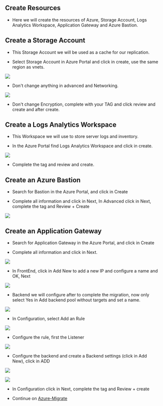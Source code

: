 ## Create Resources

* Here we will create the resources of Azure, Storage Account, Logs Analytics Workspace, Application Gateway and Azure Bastion.

## Create a Storage Account

* This Storage Account we will be used as a cache for our replication.

* Select Storage Account in Azure Portal and click in create, use the same region as vnets.

![](/Cloud/img-cloud/sto01.png)

* Don't change anything in advanced and Networking.

![](/Cloud/img-cloud/sto02.png)

* Don't change Encryption, complete with your TAG and click review and create and after create.

## Create a Logs Analytics Workspace

* This Workspace we will use to store server logs and inventory.

* In the Azure Portal find Logs Analytics Workspace and click in create.

![](/Cloud/img-cloud/logs01.png)

* Complete the tag and review and create.

## Create an Azure Bastion

* Search for Bastion in the Azure Portal, and click in Create

* Complete all information and click in Next, In Advanced click in Next, complete the tag and Review + Create

![](/Cloud/img-cloud/bast01.png)

## Create an Application Gateway

* Search for Application Gateway in the Azure Portal, and click in Create

* Complete all information and click in Next.

![](/Cloud/img-cloud/appgw01.png)

* In FrontEnd, click in Add New to add a new IP and configure a name and OK, Next

![](/Cloud/img-cloud/appgw02.png)

* Backend we will configure after to complete the migration, now only select Yes in Add backend pool without targets and set a name.

![](/Cloud/img-cloud/appgw03.png)

* In Configuration, select Add an Rule

![](/Cloud/img-cloud/appgw04.png)

* Configure the rule, first the Listener

![](/Cloud/img-cloud/appgw05.png)

* Configure the backend and create a Backend settings (click in Add New), click in ADD

![](/Cloud/img-cloud/appgw06.png)

![](/Cloud/img-cloud/appgw007.png)

* In Configuration click in Next, complete the tag and Review + create

* Continue on [Azure-Migrate](https://github.com/rafamellonh/AzureMigrate/blob/main/Cloud/03-Azure-Migrate.md)